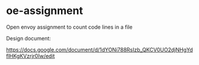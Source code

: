 # oe-assignment
Open envoy assignment to count code lines in a file

Design document: 

https://docs.google.com/document/d/1dYONi788RsIzb_QKCV0UO2djNHgYdflHKgKVzrjr0Iw/edit